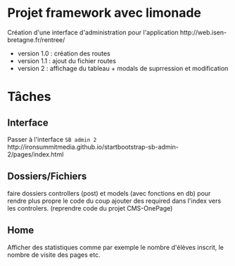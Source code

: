 <h1>Projet framework avec limonade</h1>
Création d'une interface d'administration pour l'application http://web.isen-bretagne.fr/rentree/
<br/>
<ul>
<li>version 1.0 : création des routes</li>
<li>version 1.1 : ajout du fichier routes</li>
<li>version 2 : affichage du tableau + modals de suprression et modification</li>
</ul>
<h1>Tâches</h1>
<h2>Interface</h2>
Passer à l'interface <code>SB admin 2</code> http://ironsummitmedia.github.io/startbootstrap-sb-admin-2/pages/index.html
<h2>Dossiers/Fichiers</h2>
faire dossiers controllers (post) et models (avec fonctions en db) pour rendre plus propre le code
du coup ajouter des required dans l'index vers les controlers. (reprendre code du projet CMS-OnePage)
<h2>Home</h2>
Afficher des statistiques comme par exemple le nombre d'élèves inscrit, le nombre de visite des pages etc.
